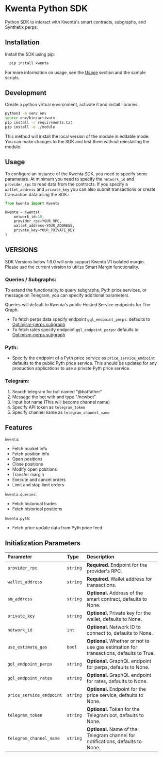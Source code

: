 # Kwenta Python SDK

Python SDK to interact with Kwenta's smart contracts, subgraphs, and Synthetix perps.

## Installation

Install the SDK using pip:

```bash
  pip install kwenta
```

For more information on usage, see the [Usage](#usage) section and the sample scripts.

## Development

Create a python virtual environment, activate it and install libraries:

```bash
python3 -m venv env
source env/bin/activate
pip install -r requirements.txt
pip install -e ./module
```

This method will install the local version of the module in editable mode. You can make changes to the SDK and test them without reinstalling the module.

## Usage

To configure an instance of the Kwenta SDK, you need to specify some parameters. At minimum you need to specify the `network_id` and `provider_rpc` to read data from the contracts. If you specify a `wallet_address` and `private_key` you can also submit transactions or create transaction data using the SDK.:

```python
from kwenta import Kwenta

kwenta = Kwenta(
    network_id=10,
    provider_rpc=YOUR_RPC,
    wallet_address=YOUR_ADDRESS,
    private_key=YOUR_PRIVATE_KEY
)
```

## VERSIONS

SDK Versions below 1.6.0 will only support Kwenta V1 isolated margin. Please use the current version to utilize Smart Margin functionality.

### Queries / Subgraphs:

To extend the functionality to query subgraphs, Pyth price services, or message on Telegram, you can specify additional parameters.

Queries will default to Kwenta's public Hosted Service endpoints for The Graph.

- To fetch perps data specify endpoint `gql_endpoint_perps`: defaults to [Optimism-perps subgraph](https://thegraph.com/hosted-service/subgraph/kwenta/optimism-perps)
- To fetch rates specify endpoint `gql_endpoint_perps`: defaults to [Optimism-perps subgraph](https://thegraph.com/hosted-service/subgraph/kwenta/optimism-perps)

### Pyth:

- Specify the endpoint of a Pyth price service as `price_service_endpoint` defaults to the public Pyth price service. This should be updated for any production applications to use a private Pyth price service.

### Telegram:

1. Search telegram for bot named "@botfather"
2. Message the bot with and type "/newbot"
3. Input bot name (This will become channel name)
4. Specify API token as `telegram_token`
5. Specify channel name as `telegram_channel_name`

## Features

`kwenta`:

- Fetch market info
- Fetch position info
- Open positions
- Close positions
- Modify open positions
- Transfer margin
- Execute and cancel orders
- Limit and stop limit orders

`kwenta.queries`:

- Fetch historical trades
- Fetch historical positions

`kwenta.pyth`:

- Fetch price update data from Pyth price feed

## Initialization Parameters

| Parameter                | Type     | Description                                                                            |
| :----------------------- | :------- | :------------------------------------------------------------------------------------- |
| `provider_rpc`           | `string` | **Required.** Endpoint for the provider's RPC.                                         |
| `wallet_address`         | `string` | **Required.** Wallet address for transactions.                                         |
| `sm_address`             | `string` | **Optional.** Address of the smart contract, defaults to None.                         |
| `private_key`            | `string` | **Optional.** Private key for the wallet, defaults to None.                            |
| `network_id`             | `int`    | **Optional.** Network ID to connect to, defaults to None.                              |
| `use_estimate_gas`       | `bool`   | **Optional.** Whether or not to use gas estimation for transactions, defaults to True. |
| `gql_endpoint_perps`     | `string` | **Optional.** GraphQL endpoint for perps, defaults to None.                            |
| `gql_endpoint_rates`     | `string` | **Optional.** GraphQL endpoint for rates, defaults to None.                            |
| `price_service_endpoint` | `string` | **Optional.** Endpoint for the price service, defaults to None.                        |
| `telegram_token`         | `string` | **Optional.** Token for the Telegram bot, defaults to None.                            |
| `telegram_channel_name`  | `string` | **Optional.** Name of the Telegram channel for notifications, defaults to None.        |
